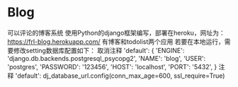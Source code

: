 # Blog
可以评论的博客系统
使用Python的django框架编写，部署在heroku，网址为：https://frl-blog.herokuapp.com/
有博客和todolist两个应用
若要在本地运行，需要修改setting数据库配置如下：
取消注释
'default': {
        'ENGINE': 'django.db.backends.postgresql_psycopg2',
        'NAME': 'blog',
        'USER': 'postgres',
        'PASSWORD': '123456',
        'HOST': 'localhost',
        'PORT': '5432',
    }
注释
'default': dj_database_url.config(conn_max_age=600, ssl_require=True)

